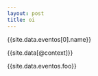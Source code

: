 ```yaml
---
layout: post
title: oi
---
```


{{site.data.eventos[0].name}}

{{site.data[@context]}}

{{site.data.eventos.foo}}